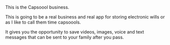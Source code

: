 This is the Capsoool business. 

This is going to be a real business and real app for storing electronic wills or as I like to call them time capsoools.

It gives you the opportunity to save videos, images, voice and text messages that can be sent to your family after you pass.